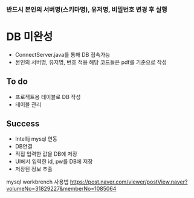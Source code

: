 ### 반드시 본인의 서버명(스키마명), 유저명, 비밀번호 변경 후 실행

# DB 미완성
- ConnectServer.java를 통해 DB 접속가능
- 본인의 서버명, 유저명, 번호 적용 해당 코드들은 pdf를 기준으로 작성

## To do
- 프로젝트용 테이블로 DB 작성
- 테이블 관리

## Success
- Intellij mysql 연동
- DB연결
- 직접 입력한 값을 DB에 저장
- UI에서 입력한 id, pw를 DB에 저장
- 저장된 정보 추출

mysql workbrench 사용법
https://post.naver.com/viewer/postView.naver?volumeNo=31829227&memberNo=1085064
